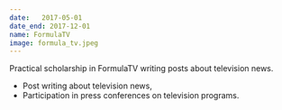 ```yaml
---
date:   2017-05-01
date_end: 2017-12-01
name: FormulaTV
image: formula_tv.jpeg
---
```

Practical scholarship in FormulaTV writing posts about television news.
- Post writing about television news,
- Participation in press conferences on television programs.